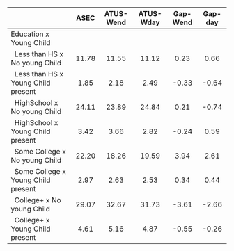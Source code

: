 
|                      |         ASEC |    ATUS-Wend |    ATUS-Wday |     Gap-Wend |      Gap-day |
| -------------------- | :----------: | :----------: | :----------: | :----------: | :----------: |
| Education x Young Child |              |              |              |              |              |
| &nbsp;&nbsp;Less than HS x No young Child |        11.78 |        11.55 |        11.12 |         0.23 |         0.66 |
| &nbsp;&nbsp;Less than HS x Young Child present |         1.85 |         2.18 |         2.49 |        -0.33 |        -0.64 |
| &nbsp;&nbsp;HighSchool x No young Child |        24.11 |        23.89 |        24.84 |         0.21 |        -0.74 |
| &nbsp;&nbsp;HighSchool x Young Child present |         3.42 |         3.66 |         2.82 |        -0.24 |         0.59 |
| &nbsp;&nbsp;Some College x No young Child |        22.20 |        18.26 |        19.59 |         3.94 |         2.61 |
| &nbsp;&nbsp;Some College x Young Child present |         2.97 |         2.63 |         2.53 |         0.34 |         0.44 |
| &nbsp;&nbsp;College+ x No young Child |        29.07 |        32.67 |        31.73 |        -3.61 |        -2.66 |
| &nbsp;&nbsp;College+ x Young Child present |         4.61 |         5.16 |         4.87 |        -0.55 |        -0.26 |

